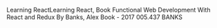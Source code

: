 Learning ReactLearning React, Book
Functional Web Development With React and Redux
By Banks, Alex
Book - 2017
005.437 BANKS
